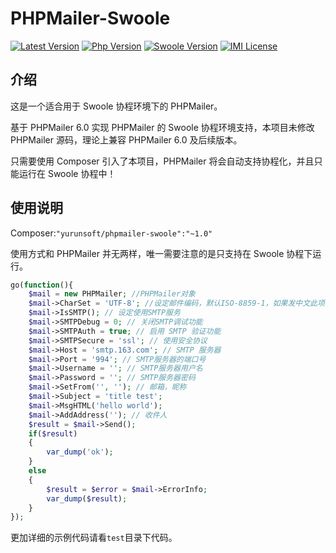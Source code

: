 # PHPMailer-Swoole

[![Latest Version](https://img.shields.io/packagist/v/yurunsoft/phpmailer-swoole.svg)](https://packagist.org/packages/yurunsoft/phpmailer-swoole)
[![Php Version](https://img.shields.io/badge/php-%3E=7.0-brightgreen.svg)](https://secure.php.net/)
[![Swoole Version](https://img.shields.io/badge/swoole-%3E=4.0.0-brightgreen.svg)](https://github.com/swoole/swoole-src)
[![IMI License](https://img.shields.io/github/license/Yurunsoft/PHPMailer-Swoole.svg)](https://github.com/Yurunsoft/PHPMailer-Swoole/blob/master/LICENSE)

## 介绍

这是一个适合用于 Swoole 协程环境下的 PHPMailer。

基于 PHPMailer 6.0 实现 PHPMailer 的 Swoole 协程环境支持，本项目未修改 PHPMailer 源码，理论上兼容 PHPMailer 6.0 及后续版本。

只需要使用 Composer 引入了本项目，PHPMailer 将会自动支持协程化，并且只能运行在 Swoole 协程中！

## 使用说明

Composer:`"yurunsoft/phpmailer-swoole":"~1.0"`

使用方式和 PHPMailer 并无两样，唯一需要注意的是只支持在 Swoole 协程下运行。

```php
go(function(){
	$mail = new PHPMailer; //PHPMailer对象
	$mail->CharSet = 'UTF-8'; //设定邮件编码，默认ISO-8859-1，如果发中文此项必须设置，否则乱码
	$mail->IsSMTP(); // 设定使用SMTP服务
	$mail->SMTPDebug = 0; // 关闭SMTP调试功能
	$mail->SMTPAuth = true; // 启用 SMTP 验证功能
	$mail->SMTPSecure = 'ssl'; // 使用安全协议
	$mail->Host = 'smtp.163.com'; // SMTP 服务器
	$mail->Port = '994'; // SMTP服务器的端口号
	$mail->Username = ''; // SMTP服务器用户名
	$mail->Password = ''; // SMTP服务器密码
	$mail->SetFrom('', ''); // 邮箱，昵称
	$mail->Subject = 'title test';
	$mail->MsgHTML('hello world');
	$mail->AddAddress(''); // 收件人
	$result = $mail->Send();
	if($result)
	{
		var_dump('ok');
	}
	else
	{
		$result = $error = $mail->ErrorInfo;
		var_dump($result);
	}
});
```

更加详细的示例代码请看`test`目录下代码。